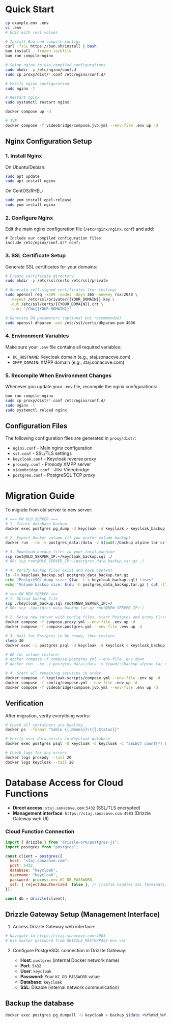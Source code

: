 # Quick Start

```bash
cp example.env .env
vi .env
# Edit with real values

# Install Bun and compile configs
curl -fsSL https://bun.sh/install | bash
bun install --frozen-lockfile
bun run compile-nginx

# Setup nginx to use compiled configurations
sudo mkdir -p /etc/nginx/conf.d
sudo cp proxy/dist/*.conf /etc/nginx/conf.d/

# Verify nginx configuration
sudo nginx -t

# Restart nginx
sudo systemctl restart nginx

docker compose up -d

# JVB
docker compose -f videobridge/compose.jvb.yml --env-file .env up -d
```

## Nginx Configuration Setup

### 1. Install Nginx

On Ubuntu/Debian:
```bash
sudo apt update
sudo apt install nginx
```

On CentOS/RHEL:
```bash
sudo yum install epel-release
sudo yum install nginx
```

### 2. Configure Nginx

Edit the main nginx configuration file (`/etc/nginx/nginx.conf`) and add:

```nginx
# Include our compiled configuration files
include /etc/nginx/conf.d/*.conf;
```

### 3. SSL Certificate Setup

Generate SSL certificates for your domains:

```bash
# Create certificate directory
sudo mkdir -p /etc/ssl/certs /etc/ssl/private

# Generate self-signed certificates (for testing)
sudo openssl req -x509 -nodes -days 365 -newkey rsa:2048 \
  -keyout /etc/ssl/private/{{YOUR_DOMAIN}}.key \
  -out /etc/ssl/certs/{{YOUR_DOMAIN}}.crt \
  -subj "/CN={{YOUR_DOMAIN}}"

# Generate DH parameters (optional but recommended)
sudo openssl dhparam -out /etc/ssl/certs/dhparam.pem 4096
```

### 4. Environment Variables

Make sure your `.env` file contains all required variables:
- `KC_HOSTNAME`: Keycloak domain (e.g., staj.sonacove.com)
- `XMPP_DOMAIN`: XMPP domain (e.g., staj.sonacove.com)

### 5. Recompile When Environment Changes

Whenever you update your `.env` file, recompile the nginx configurations:

```bash
bun run compile-nginx
sudo cp proxy/dist/*.conf /etc/nginx/conf.d/
sudo nginx -t
sudo systemctl reload nginx
```

## Configuration Files

The following configuration files are generated in `proxy/dist/`:
- `nginx.conf` - Main nginx configuration
- `ssl.conf` - SSL/TLS settings
- `keycloak.conf` - Keycloak reverse proxy
- `prosody.conf` - Prosody XMPP server
- `videobridge.conf` - Jitsi Videobridge
- `postgres.conf` - PostgreSQL TCP proxy

# Migration Guide

To migrate from old server to new server:

```bash
# === ON OLD SERVER ===
# 1. Create database backup
docker exec postgres pg_dump -U keycloak -d keycloak > keycloak_backup.sql

# 2. Export Docker volume (if you prefer volume backup)
docker run --rm -v postgres_data:/data -v $(pwd):/backup alpine tar czf /backup/postgres_data_backup.tar.gz -C /data .

# 3. Download backup files to your local machine
scp root@OLD_SERVER_IP:~/keycloak_backup.sql ./
# OR: scp root@OLD_SERVER_IP:~/postgres_data_backup.tar.gz ./

# 4. Verify backup files exist and have content
ls -lh keycloak_backup.sql postgres_data_backup.tar.gz
echo "PostgreSQL dump size: $(wc -l < keycloak_backup.sql) lines"
echo "Volume backup size: $(du -h postgres_data_backup.tar.gz | cut -f1)"

# === ON NEW SERVER ===
# 1. Upload backup file
scp ./keycloak_backup.sql root@NEW_SERVER_IP:~/
# OR: scp ./postgres_data_backup.tar.gz root@NEW_SERVER_IP:~/

# 2. Setup new server with config files, start Postgres and proxy first
docker compose -f compose.proxy.yml --env-file .env up -d
docker compose -f compose.postgres.yml --env-file .env up -d

# 3. Wait for Postgres to be ready, then restore
sleep 30
docker exec -i postgres psql -U keycloak -d keycloak < keycloak_backup.sql

# OR for volume restore:
# docker compose -f compose.postgres.yml --env-file .env down
# docker run --rm -v postgres_data:/data -v $(pwd):/backup alpine tar xzf /backup/postgres_data_backup.tar.gz -C /data

# 4. Start all remaining services in order
docker compose -f keycloak-scripts/compose.yml --env-file .env up -d
docker compose -f config/compose.yml --env-file .env up -d
docker compose -f videobridge/compose.jvb.yml --env-file .env up -d
```

## Verification

After migration, verify everything works:

```bash
# Check all containers are healthy
docker ps --format "table {{.Names}}\t{{.Status}}"

# Verify user data exists in Keycloak database
docker exec postgres psql -U keycloak -d keycloak -c "SELECT count(*) FROM user_entity WHERE realm_id = (SELECT id FROM realm WHERE name = 'jitsi');"

# Check logs for any errors
docker logs prosody --tail 20
docker logs keycloak --tail 20
```

# Database Access for Cloud Functions

- **Direct access**: `staj.sonacove.com:5432` (SSL/TLS encrypted)
- **Management interface**: `https://staj.sonacove.com:4983` (Drizzle Gateway web UI)

### Cloud Function Connection

```javascript
import { drizzle } from "drizzle-orm/postgres-js";
import postgres from "postgres";

const client = postgres({
  host: "staj.sonacove.com",
  port: 5432,
  database: "keycloak",
  username: "keycloak",
  password: process.env.KC_DB_PASSWORD,
  ssl: { rejectUnauthorized: false }, // Traefik handles SSL termination
});

const db = drizzle(client);
```

## Drizzle Gateway Setup (Management Interface)

1. Access Drizzle Gateway web interface:

```bash
# Navigate to https://staj.sonacove.com:4983
# Use master password from DRIZZLE_MASTERPASS env var
```

2. Configure PostgreSQL connection in Drizzle Gateway:

   - **Host**: `postgres` (internal Docker network name)
   - **Port**: `5432`
   - **User**: `keycloak`
   - **Password**: Your `KC_DB_PASSWORD` value
   - **Database**: `keycloak`
   - **SSL**: Disable (internal network communication)


## Backup the database

```bash
docker exec postgres pg_dumpall -U keycloak > backup_$(date +%Y%m%d_%H%M%S).sql
```